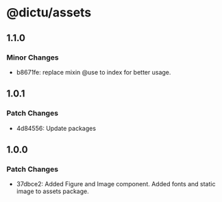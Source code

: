# @dictu/assets

## 1.1.0

### Minor Changes

- b8671fe: replace mixin @use to index for better usage.

## 1.0.1

### Patch Changes

- 4d84556: Update packages

## 1.0.0

### Patch Changes

- 37dbce2: Added Figure and Image component. Added fonts and static image to
  assets package.
